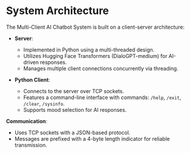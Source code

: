 # System Architecture

The Multi-Client AI Chatbot System is built on a client-server architecture:

- **Server**:

  - Implemented in Python using a multi-threaded design.
  - Utilizes Hugging Face Transformers (DialoGPT-medium) for AI-driven responses.
  - Manages multiple client connections concurrently via threading.

- **Python Client**:
  - Connects to the server over TCP sockets.
  - Features a command-line interface with commands: `/help`, `/exit`, `/clear`, `/sysinfo`.
  - Supports mood selection for AI responses.

**Communication**:

- Uses TCP sockets with a JSON-based protocol.
- Messages are prefixed with a 4-byte length indicator for reliable transmission.
